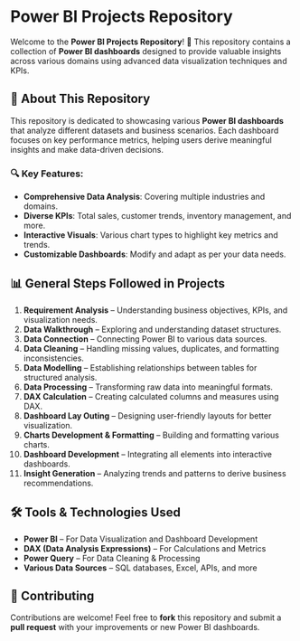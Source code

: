 # Power BI Projects Repository

Welcome to the **Power BI Projects Repository**! 🚀 This repository contains a collection of **Power BI dashboards** designed to provide valuable insights across various domains using advanced data visualization techniques and KPIs.

## 📌 About This Repository
This repository is dedicated to showcasing various **Power BI dashboards** that analyze different datasets and business scenarios. Each dashboard focuses on key performance metrics, helping users derive meaningful insights and make data-driven decisions.

### 🔍 Key Features:
- **Comprehensive Data Analysis**: Covering multiple industries and domains.
- **Diverse KPIs**: Total sales, customer trends, inventory management, and more.
- **Interactive Visuals**: Various chart types to highlight key metrics and trends.
- **Customizable Dashboards**: Modify and adapt as per your data needs.

## 📊 General Steps Followed in Projects
1. **Requirement Analysis** – Understanding business objectives, KPIs, and visualization needs.
2. **Data Walkthrough** – Exploring and understanding dataset structures.
3. **Data Connection** – Connecting Power BI to various data sources.
4. **Data Cleaning** – Handling missing values, duplicates, and formatting inconsistencies.
5. **Data Modelling** – Establishing relationships between tables for structured analysis.
6. **Data Processing** – Transforming raw data into meaningful formats.
7. **DAX Calculation** – Creating calculated columns and measures using DAX.
8. **Dashboard Lay Outing** – Designing user-friendly layouts for better visualization.
9. **Charts Development & Formatting** – Building and formatting various charts.
10. **Dashboard Development** – Integrating all elements into interactive dashboards.
11. **Insight Generation** – Analyzing trends and patterns to derive business recommendations.

## 🛠️ Tools & Technologies Used
- **Power BI** – For Data Visualization and Dashboard Development
- **DAX (Data Analysis Expressions)** – For Calculations and Metrics
- **Power Query** – For Data Cleaning & Processing
- **Various Data Sources** – SQL databases, Excel, APIs, and more

## 📢 Contributing
Contributions are welcome! Feel free to **fork** this repository and submit a **pull request** with your improvements or new Power BI dashboards.


